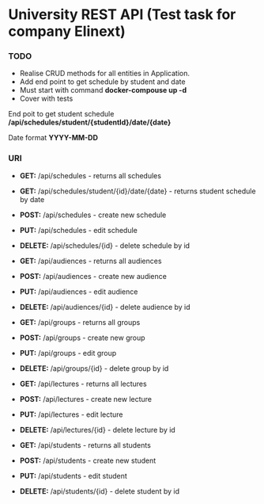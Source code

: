 
# University REST API  (Test task for company Elinext)

### TODO

* Realise CRUD methods for all entities in Application.
* Add end point to get schedule by student and date
* Must start with command **docker-compouse up -d**
* Cover with tests


 End poit to get student schedule **/api/schedules/student/{studentId}/date/{date}**
 
 Date format **YYYY-MM-DD**
 
 ### URI
 
* **GET:**            /api/schedules - returns all schedules
* **GET:**            /api/schedules/student/{id}/date/{date} - returns student schedule by date
* **POST:**          /api/schedules - create new schedule
* **PUT:**             /api/schedules - edit schedule
* **DELETE:**      /api/schedules/{id} - delete schedule by id

* **GET:**           /api/audiences - returns all audiences
* **POST:**        /api/audiences - create new audience
* **PUT:**           /api/audiences - edit audience
* **DELETE:**    /api/audiences/{id} - delete audience by id

* **GET:**           /api/groups - returns all groups
* **POST:**        /api/groups - create new group
* **PUT:**           /api/groups - edit group
* **DELETE:**    /api/groups/{id} - delete group by id

* **GET:**           /api/lectures - returns all lectures
* **POST:**        /api/lectures - create new lecture
* **PUT:**           /api/lectures - edit lecture
* **DELETE:**    /api/lectures/{id} - delete lecture by id

* **GET:**           /api/students - returns all students
* **POST:**        /api/students - create new student
* **PUT:**           /api/students - edit student
* **DELETE:**    /api/students/{id} - delete student by id

